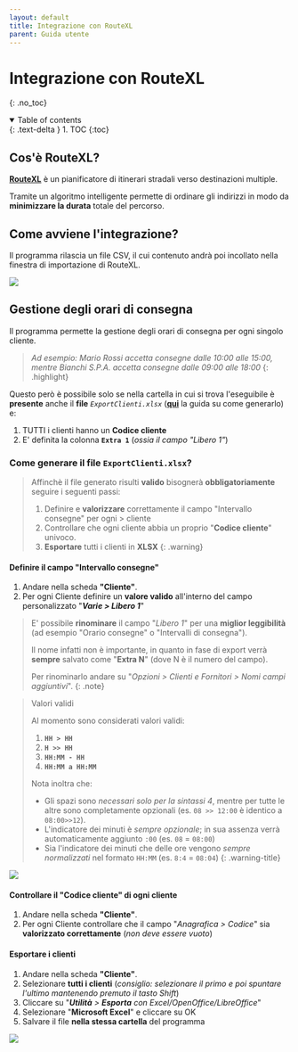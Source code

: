 ```yaml
---
layout: default
title: Integrazione con RouteXL
parent: Guida utente
---
```

# Integrazione con RouteXL
{: .no_toc}
<details open markdown="block">
  <summary>
    Table of contents
  </summary>
  {: .text-delta }
1. TOC
{:toc}
</details>

## Cos'è RouteXL?
[**RouteXL**](https://www.routexl.it/) è un pianificatore di itinerari stradali verso destinazioni multiple.

Tramite un algoritmo intelligente permette di ordinare gli indirizzi in modo da **minimizzare la durata** totale del percorso.

## Come avviene l'integrazione?
Il programma rilascia un file CSV, il cui contenuto andrà poi incollato nella finestra di importazione di RouteXL.

<img src="{{ site.baseurl }}/assets/images/routexl-import.png">

## Gestione degli orari di consegna
Il programma permette la gestione degli orari di consegna per ogni singolo cliente.
> _Ad esempio:_
> _Mario Rossi accetta consegne dalle 10:00 alle 15:00, mentre Bianchi S.P.A. accetta consegne dalle 09:00 alle 18:00_
{: .highlight}

Questo però è possibile solo se nella cartella in cui si trova l'eseguibile è **presente** anche il **file** *`ExportClienti.xlsx`* ([**qui**](#come-generare-il-file-exportclientixlsx) la guida su come generarlo) e:
1. TUTTI i clienti hanno un **Codice cliente**
1. E' definita la colonna **`Extra 1`** (_ossia il campo "Libero 1"_)

### Come generare il file `ExportClienti.xlsx`?

> Affinchè il file generato risulti **valido** bisognerà **obbligatoriamente** seguire i seguenti passi:
> 1. Definire e **valorizzare** correttamente il campo "Intervallo consegne" per ogni > cliente
> 1. Controllare che ogni cliente abbia un proprio "**Codice cliente**" univoco.
> 1. **Esportare** tutti i clienti in **XLSX**
{: .warning}

#### Definire il campo "Intervallo consegne"
1. Andare nella scheda **"Cliente"**.
2. Per ogni Cliente definire un **valore valido** all'interno del campo personalizzato "_**Varie > Libero 1**_"

> E' possibile **rinominare** il campo "_Libero 1_" per una **miglior leggibilità** (ad esempio "Orario consegne" o "Intervalli di consegna").
> 
> Il nome infatti non è importante, in quanto in fase di export verrà **sempre** salvato come "**Extra N**" (dove N è il numero del campo).
>
> Per rinominarlo andare su "_Opzioni > Clienti e Fornitori > Nomi campi aggiuntivi_".
{: .note}

> Valori validi
> 
> Al momento sono considerati valori validi:
> 1. **`HH > HH`**
> 1. **`H >> HH`**
> 1. **`HH:MM - HH`**
> 1. **`HH:MM a HH:MM`**
>
> Nota inoltra che:
> - Gli spazi sono _necessari solo per la sintassi 4_, mentre per tutte le altre sono completamente opzionali (es. `08 >> 12:00` è identico a `08:00>>12`).
> - L'indicatore dei minuti è _sempre opzionale_; in sua assenza verrà automaticamente aggiunto `:00` (es. `08` = `08:00`)
> - Sia l'indicatore dei minuti che delle ore vengono _sempre normalizzati_ nel formato `HH:MM` (es. `8:4` = `08:04`)
{: .warning-title}

<img src="{{ site.baseurl }}/assets/images/easyfatt-clienti-lista.png" />

#### Controllare il "Codice cliente" di ogni cliente
1. Andare nella scheda **"Cliente"**.
1. Per ogni Cliente controllare che il campo "_Anagrafica > Codice_" sia **valorizzato correttamente** (_non deve essere vuoto_)

#### Esportare i clienti
1. Andare nella scheda **"Cliente"**.
1. Selezionare **tutti i clienti** (_consiglio: selezionare il primo e poi spuntare l'ultimo mantenendo premuto il tasto Shift_)
1. Cliccare su "_**Utilità** > **Esporta** con Excel/OpenOffice/LibreOffice_"
1. Selezionare "**Microsoft Excel**" e cliccare su OK
1. Salvare il file **nella stessa cartella** del programma


<img src="{{ site.baseurl }}/assets/images/easyfatt-clienti-export.png" />
